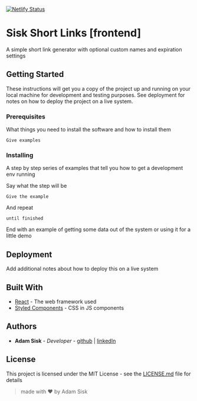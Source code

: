 [![Netlify Status](https://api.netlify.com/api/v1/badges/9034c417-f3f9-4bb8-b6b2-e8931925e041/deploy-status)](https://app.netlify.com/sites/)
# Sisk Short Links [frontend]

A simple short link generator with optional custom names and expiration settings

## Getting Started

These instructions will get you a copy of the project up and running on your local machine for development and testing purposes. See deployment for notes on how to deploy the project on a live system.

### Prerequisites

What things you need to install the software and how to install them

```
Give examples
```

### Installing

A step by step series of examples that tell you how to get a development env running

Say what the step will be

```
Give the example
```

And repeat

```
until finished
```

End with an example of getting some data out of the system or using it for a little demo

## Deployment

Add additional notes about how to deploy this on a live system

## Built With

* [React](https://reactjs.org/docs/getting-started.html) - The web framework used
* [Styled Components](https://www.styled-components.com/docs) - CSS in JS components

## Authors

* **Adam Sisk** - *Developer* - [github](https://github.com/PurpleBooth) | [linkedIn](https://www.linkedin.com/in/adamsisk/)

## License

This project is licensed under the MIT License - see the [LICENSE.md](LICENSE.md) file for details


>made with ❤️ by Adam Sisk
